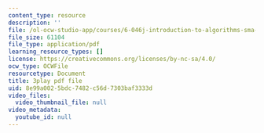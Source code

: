 ```yaml
---
content_type: resource
description: ''
file: /ol-ocw-studio-app/courses/6-046j-introduction-to-algorithms-sma-5503-fall-2005/8e99a0025bdc7482c56d7303baf3333d_vgELyZ9LXX4.pdf
file_size: 61104
file_type: application/pdf
learning_resource_types: []
license: https://creativecommons.org/licenses/by-nc-sa/4.0/
ocw_type: OCWFile
resourcetype: Document
title: 3play pdf file
uid: 8e99a002-5bdc-7482-c56d-7303baf3333d
video_files:
  video_thumbnail_file: null
video_metadata:
  youtube_id: null
---
```


